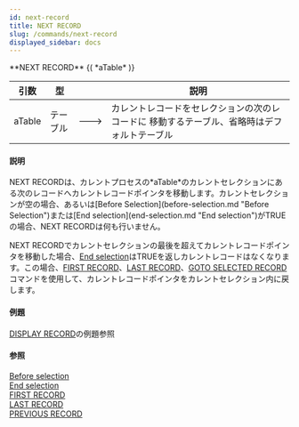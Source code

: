 ```yaml
---
id: next-record
title: NEXT RECORD
slug: /commands/next-record
displayed_sidebar: docs
---
```


<!--REF #_command_.NEXT RECORD.Syntax-->**NEXT RECORD** {( *aTable* )}<!-- END REF-->
<!--REF #_command_.NEXT RECORD.Params-->
| 引数 | 型 |  | 説明 |
| --- | --- | --- | --- |
| aTable | テーブル | &#x1F852; | カレントレコードをセレクションの次のレコードに 移動するテーブル、省略時はデフォルトテーブル |

<!-- END REF-->

#### 説明 

<!--REF #_command_.NEXT RECORD.Summary-->NEXT RECORDは、カレントプロセスの*aTable*のカレントセレクションにある次のレコードへカレントレコードポインタを移動します。<!-- END REF-->カレントセレクションが空の場合、あるいは[Before Selection](before-selection.md "Before Selection")または[End selection](end-selection.md "End selection")がTRUEの場合、NEXT RECORDは何も行いません。

NEXT RECORDでカレントセレクションの最後を超えてカレントレコードポインタを移動した場合、[End selection](end-selection.md "End selection")はTRUEを返しカレントレコードはなくなります。この場合、[FIRST RECORD](first-record.md "FIRST RECORD")、[LAST RECORD](last-record.md "LAST RECORD")、[GOTO SELECTED RECORD](goto-selected-record.md "GOTO SELECTED RECORD")コマンドを使用して、カレントレコードポインタをカレントセレクション内に戻します。

#### 例題 

[DISPLAY RECORD](display-record.md "DISPLAY RECORD")の例題参照

#### 参照 

[Before selection](before-selection.md)  
[End selection](end-selection.md)  
[FIRST RECORD](first-record.md)  
[LAST RECORD](last-record.md)  
[PREVIOUS RECORD](previous-record.md)  